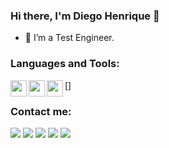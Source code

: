 ### Hi there, I'm Diego Henrique 👋

- 🔭 I’m a Test Engineer.

### Languages and Tools:
<img align="left" width="26px" src="https://cdn.jsdelivr.net/gh/devicons/devicon/icons/java/java-original.svg" />
<img align="left" width="26px" src="https://cdn.jsdelivr.net/gh/devicons/devicon/icons/javascript/javascript-original.svg" />
[<img align="left" width="26px" src="https://cdn.jsdelivr.net/gh/devicons/devicon/icons/selenium/selenium-original.svg" />]

### Contact me:
<a href="https://www.youtube.com/seu-canal-youtube-aqui" target="_blank"><img src="https://img.shields.io/badge/YouTube-FF0000?style=for-the-badge&logo=youtube&logoColor=white" target="_blank"></a>
<a href="https://instagram.com/seu-usuário-instagram-aqui" target="_blank"><img src="https://img.shields.io/badge/-Instagram-%23E4405F?style=for-the-badge&logo=instagram&logoColor=white" target="_blank"></a>
<a href="https://www.twitch.tv/seu-usuário-aqui" target="_blank"><img src="https://img.shields.io/badge/Twitch-9146FF?style=for-the-badge&logo=twitch&logoColor=white" target="_blank"></a>
<a href = "mailto:contato@seu-usuário-aqui"><img src="https://img.shields.io/badge/Gmail-D14836?style=for-the-badge&logo=gmail&logoColor=white" target="_blank"></a>
<a href="https://www.linkedin.com/in/seu-usuário-linkedln-aqui" target="_blank"><img src="https://img.shields.io/badge/-LinkedIn-%230077B5?style=for-the-badge&logo=linkedin&logoColor=white" target="_blank"></a>   

